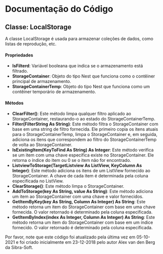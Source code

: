 # Documentação do Código

## Classe: LocalStorage

A classe LocalStorage é usada para armazenar coleções de dados, como listas de reprodução, etc.

#### Propriedades

- **IsFilterd**: Variável booleana que indica se o armazenamento está filtrado.
- **StorageContainer**: Objeto do tipo Nest que funciona como o contêiner principal de armazenamento.
- **StorageContainerTemp**: Objeto do tipo Nest que funciona como um contêiner temporário de armazenamento.

#### Métodos

- **ClearFilter()**: Este método limpa qualquer filtro aplicado ao StorageContainer, restaurando-o ao estado do StorageContainerTemp.
- **Filter(FilterString As String)**: Este método filtra o StorageContainer com base em uma string de filtro fornecida. Ele primeiro copia os itens atuais para o StorageContainerTemp, limpa o StorageContainer e, em seguida, adiciona os itens que correspondem ao filtro do StorageContainerTemp de volta ao StorageContainer.
- **IsExistingItem(KeyToFind As String) As Integer**: Este método verifica se um item com uma chave específica existe no StorageContainer. Ele retorna o índice do item ou 0 se o item não for encontrado.
- **ListviewToStorage(TargetListview As ListView, KeyColumn As Integer)**: Este método adiciona os itens de um ListView fornecido ao StorageContainer. A chave de cada item é determinada pela coluna especificada no ListView.
- **ClearStorage()**: Este método limpa o StorageContainer.
- **AddToStorage(key As String, value As String)**: Este método adiciona um item ao StorageContainer com uma chave e valor fornecidos.
- **GetItemByKey(key As String, Column As Integer) As String**: Este método retorna um item do StorageContainer com base em uma chave fornecida. O valor retornado é determinado pela coluna especificada.
- **GetItemByIndex(index As Integer, Column As Integer) As String**: Este método retorna um item do StorageContainer com base em um índice fornecido. O valor retornado é determinado pela coluna especificada.

Por favor, note que este código foi atualizado pela última vez em 05-10-2021 e foi criado inicialmente em 23-12-2018 pelo autor Alex van den Berg da Sibra-Soft.